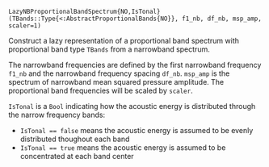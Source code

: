 ```
LazyNBProportionalBandSpectrum{NO,IsTonal}(TBands::Type{<:AbstractProportionalBands{NO}}, f1_nb, df_nb, msp_amp, scaler=1)
```

Construct a lazy representation of a proportional band spectrum with proportional band type `TBands` from a narrowband spectrum.

The narrowband frequencies are defined by the first narrowband frequency `f1_nb` and the narrowband frequency spacing `df_nb`. `msp_amp` is the spectrum of narrowband mean squared pressure amplitude. The proportional band frequencies will be scaled by `scaler`.

`IsTonal` is a `Bool` indicating how the acoustic energy is distributed through the narrow frequency bands:

  * `IsTonal == false` means the acoustic energy is assumed to be evenly distributed thoughout each band
  * `IsTonal == true` means the acoustic energy is assumed to be concentrated at each band center

